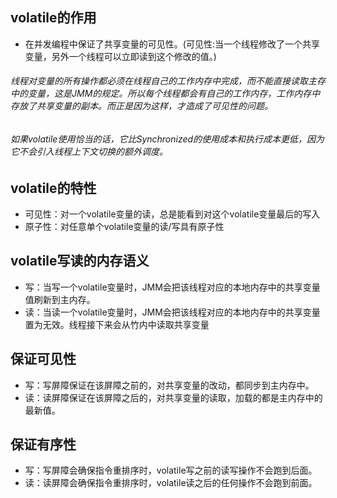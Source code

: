 ## volatile的作用

- 在并发编程中保证了共享变量的可见性。(可见性:当一个线程修改了一个共享变量，另外一个线程可以立即读到这个修改的值。)

###### 线程对变量的所有操作都必须在线程自己的工作内存中完成，而不能直接读取主存中的变量，这是JMM的规定。所以每个线程都会有自己的工作内存，工作内存中存放了共享变量的副本。而正是因为这样，才造成了可见性的问题。

###### 如果volatile使用恰当的话，它比Synchronized的使用成本和执行成本更低，因为它不会引入线程上下文切换的额外调度。

## volatile的特性
- 可见性：对一个volatile变量的读，总是能看到对这个volatile变量最后的写入
- 原子性：对任意单个volatile变量的读/写具有原子性


## volatile写读的内存语义

- 写：当写一个volatile变量时，JMM会把该线程对应的本地内存中的共享变量值刷新到主内存。
- 读：当读一个volatile变量时，JMM会把该线程对应的本地内存中的共享变量置为无效。线程接下来会从竹内中读取共享变量

## 保证可见性

- 写：写屏障保证在该屏障之前的，对共享变量的改动，都同步到主内存中。
- 读：读屏障保证在该屏障之后的，对共享变量的读取，加载的都是主内存中的最新值。

## 保证有序性

- 写：写屏障会确保指令重排序时，volatile写之前的读写操作不会跑到后面。
- 读：读屏障会确保指令重排序时，volatile读之后的任何操作不会跑到前面。

